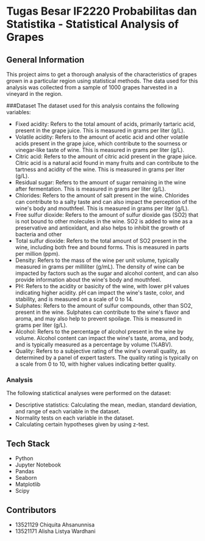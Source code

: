 # Tugas Besar IF2220 Probabilitas dan Statistika - Statistical Analysis of Grapes
## General Information
This project aims to get a thorough analysis of the characteristics of grapes grown in a particular region using statistical methods. The data used for this analysis was collected from a sample of 1000 grapes harvested in a vineyard in the region.

###Dataset
The dataset used for this analysis contains the following variables:
- Fixed acidity: Refers to the total amount of acids, primarily tartaric acid, present in the grape juice. This is measured in grams per liter (g/L).   
- Volatile acidity: Refers to the amount of acetic acid and other volatile acids present in the grape juice, which contribute to the sourness or vinegar-like taste of wine. This is measured in grams per liter (g/L).
- Citric acid: Refers to the amount of citric acid present in the grape juice. Citric acid is a natural acid found in many fruits and can contribute to the tartness and acidity of the wine. This is measured in grams per liter (g/L).       
- Residual sugar: Refers to the amount of sugar remaining in the wine after fermentation. This is measured in grams per liter (g/L).       
- Chlorides: Refers to the amount of salt present in the wine. Chlorides can contribute to a salty taste and can also impact the perception of the wine's body and mouthfeel. This is measured in grams per liter (g/L).          
- Free sulfur dioxide: Refers to the amount of sulfur dioxide gas (SO2) that is not bound to other molecules in the wine. SO2 is added to wine as a preservative and antioxidant, and also helps to inhibit the growth of bacteria and other  
- Total sulfur dioxide: Refers to the total amount of SO2 present in the wine, including both free and bound forms. This is measured in parts per million (ppm).  
- Density: Refers to the mass of the wine per unit volume, typically measured in grams per milliliter (g/mL). The density of wine can be impacted by factors such as the sugar and alcohol content, and can also provide information about the wine's body and mouthfeel.              
- PH: Refers to the acidity or basicity of the wine, with lower pH values indicating higher acidity. pH can impact the wine's taste, color, and stability, and is measured on a scale of 0 to 14.                   
- Sulphates: Refers to the amount of sulfur compounds, other than SO2, present in the wine. Sulphates can contribute to the wine's flavor and aroma, and may also help to prevent spoilage. This is measured in grams per liter (g/L).               
- Alcohol: Refers to the percentage of alcohol present in the wine by volume. Alcohol content can impact the wine's taste, aroma, and body, and is typically measured as a percentage by volume (%ABV).               
- Quality: Refers to a subjective rating of the wine's overall quality, as determined by a panel of expert tasters. The quality rating is typically on a scale from 0 to 10, with higher values indicating better quality. 

### Analysis
The following statictical analyses were performed on the dataset:
- Descriptive statistics: Calculating the mean, median, standard deviation, and range of each variable in the dataset.
- Normality tests on each variable in the dataset.
- Calculating certain hypotheses given by using z-test.

## Tech Stack
* Python
* Jupyter Notebook
* Pandas
* Seaborn
* Matplotlib
* Scipy

## Contributors
* 13521129 Chiquita Ahsanunnisa
* 13521171 Alisha Listya Wardhani
